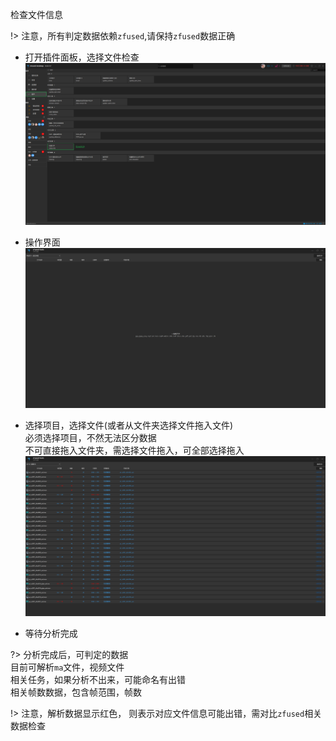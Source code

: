 检查文件信息


!> 注意，所有判定数据依赖`zfused`,请保持`zfused`数据正确


- 打开插件面板，选择文件检查   
![](../images/tool/file_check/Snipaste_2023-04-17_15-20-56.png ':size=600')

- 操作界面   
![](../images/tool/file_check/Snipaste_2023-04-17_15-22-16.png ':size=600')


- 选择项目，选择文件(或者从文件夹选择文件拖入文件)   
必须选择项目，不然无法区分数据    
不可直接拖入文件夹，需选择文件拖入，可全部选择拖入    
![](../images/tool/file_check/Snipaste_2023-04-17_15-27-41.png ':size=600')

- 等待分析完成



?> 分析完成后，可判定的数据   
目前可解析`ma`文件，视频文件    
相关任务，如果分析不出来，可能命名有出错   
相关帧数数据，包含帧范围，帧数

!> 注意，解析数据显示红色， 则表示对应文件信息可能出错，需对比`zfused`相关数据检查